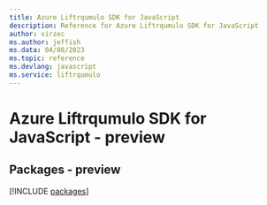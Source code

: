 ```yaml
---
title: Azure Liftrqumulo SDK for JavaScript
description: Reference for Azure Liftrqumulo SDK for JavaScript
author: xirzec
ms.author: jeffish
ms.data: 04/08/2023
ms.topic: reference
ms.devlang: javascript
ms.service: liftrqumulo
---
```

# Azure Liftrqumulo SDK for JavaScript - preview
## Packages - preview
[!INCLUDE [packages](liftrqumulo-index.md)]